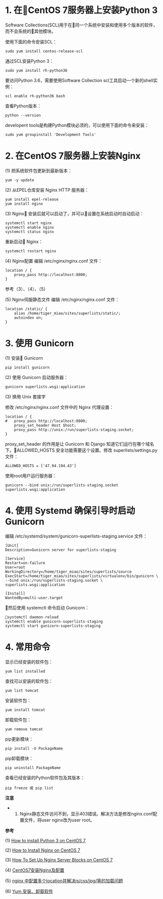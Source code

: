 # 1. 在CentOS 7服务器上安装Python 3
Software Collections(SCL)用于在同一个系统中安装和使用多个版本的软件，而不会系统的其他模块。


使用下面的命令安装SCL：

    sudo yum install centos-release-scl

通过SCL安装Python 3：

    sudo yum install rh-python36

要访问Python 3.6，需要使用Software Collection scl工具启动一个新的shell实例：

    scl enable rh-python36 bash

查看Python版本：

    python --version

developent tools是构建Python模块必须的，可以使用下面的命令来安装：

    sudo yum groupinstall 'Development Tools'

# 2. 在CentOS 7服务器上安装Nginx

(1) 把系统软件包更新到最新版本：

    yum -y update

(2) 从EPEL仓库安装 Nginx HTTP 服务器：

    yum install epel-release
    yum install nginx

(3) Nginx 安装后就可以启动了，并可以设置在系统启动时自动启动：

    systemctl start nginx
    systemctl enable nginx
    systemctl status nginx

重新启动 Nginx：

    systemctl restart nginx

(4) Nginx配置
编辑 /etc/nginx/nginx.conf 文件：

    location / {
        proxy_pass http://localhost:8000;
    }
参考（3）、（4）、（5）

(5) Nginx伺服静态文件
编辑 /etc/nginx/nginx.conf  文件：

    location /static/ {
        alias /home/tiger_miao/sites/superlists/static/;
        autoindex on;
    }

# 3. 使用 Gunicorn

(1) 安装 Gunicorn

    pip install gunicorn

(2) 使用 Gunicorn 启动服务器：

    gunicorn superlists.wsgi:application

(3) 换用 Unix 套接字

修改 /etc/nginx/nginx.conf 文件中的 Nginx 代理设置：

    location / {
    #   proxy_pass http://localhost:8000;
        proxy_set_header Host $host;
        proxy_pass http://unix:/run/superlists-staging.socket;
    }

proxy_set_header 的作用是让 Gunicorn 和 Django 知道它们运行在哪个域名下。ALLOWED_HOSTS 安全功能需要这个设置。修改 superlists/settings.py 文件：

    ALLOWED_HOSTS = ['47.94.194.43']

使用root用户运行服务器：

    gunicorn --bind unix:/run/superlists-staging.socket  superlists.wsgi:application

# 4. 使用 Systemd 确保引导时启动 Gunicorn

编辑 /etc/systemd/system/gunicorn-superlists-staging.service 文件：

    [Unit]
    Description=Gunicorn server for superlists-staging

    [Service]
    Restart=on-failure
    User=root
    WorkingDirectory=/home/tiger_miao/sites/superlists/source
    ExecStart=/home/tiger_miao/sites/superlists/virtualenv/bin/gunicorn \
    --bind unix:/run/superlists-staging.socket \
    superlists.wsgi:application

    [Install]
    WantedBy=multi-user.target

然后使用 systemctl 命令启动 Gunicorn：

    systemctl daemon-reload
    systemctl enable gunicorn-superlists-staging
    systemctl start gunicorn-superlists-staging

# 4. 常用命令

显示已经安装的软件包：

    yum list installed

查找可以安装的软件包：

    yum list tomcat

安装软件包：

    yum install tomcat

卸载软件包：

    yum remove tomcat

pip更新模块：

    pip install -U PackageName

pip卸载模块：

    pip uninstall PackageName

查看已经安装的Python软件包及其版本：

    pip freeze 或 pip list

**注意**
* 1. Nginx静态文件访问不到，显示403错误。解决方法是修改nginx.conf配置文件，将user nginx改为user root。

**参考**

(1) [How to install Python 3 on CentOS 7](https://linuxize.com/post/how-to-install-python-3-on-centos-7/)

(2) [How to Install Nginx on CentOS 7](https://www.tecmint.com/install-nginx-on-centos-7/)

(3) [How To Set Up Nginx Server Blocks on CentOS 7](https://www.digitalocean.com/community/tutorials/how-to-set-up-nginx-server-blocks-on-centos-7)

(4) [CentOS7安装Nginx及配置](https://www.jianshu.com/p/9a6c96ecc8b8)

(5) [nginx 中配置多个location并解决js/css/jpg/等的加载问题](https://blog.csdn.net/ZHangFFYY/article/details/78494637)

(6) [Yum 安装、卸载软件](https://blog.csdn.net/zhaoyanjun6/article/details/78894974s)

